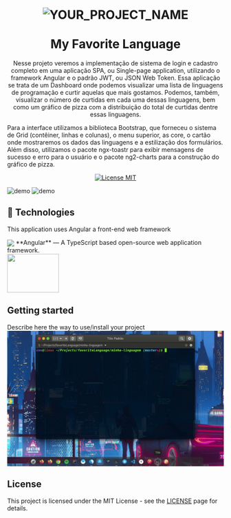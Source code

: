  <h1 align="center">
<br>
  <img src="YOUR_LOGO_URL" alt="YOUR_PROJECT_NAME" width="120">
<br>
<br>
My Favorite Language
</h1>

<p align="center">Nesse projeto veremos a implementação de sistema de login e cadastro completo em uma aplicação SPA, ou Single-page application, utilizando o framework Angular e o padrão JWT, ou JSON Web Token. Essa aplicação se trata de um Dashboard onde podemos visualizar uma lista de linguagens de programação e curtir aquelas que mais gostamos. Podemos, também, visualizar o número de curtidas em cada uma dessas linguagens, bem como um gráfico de pizza com a distribuição do total de curtidas dentre essas linguagens.

Para a interface utilizamos a biblioteca Bootstrap, que forneceu o sistema de Grid (contêiner, linhas e colunas), o menu superior, as core, o cartão onde mostraremos os dados das linguagens e a estilização dos formulários. Além disso, utilizamos o pacote ngx-toastr para exibir mensagens de sucesso e erro para o usuário e o pacote ng2-charts para a construção do gráfico de pizza.</p>

<p align="center">
  <a href="https://opensource.org/licenses/MIT">
    <img src="https://img.shields.io/badge/License-MIT-blue.svg" alt="License MIT">
  </a>
</p>

[//]: # (Add your gifs/images here:)
<div>
  <img src="IMAGE_1_URL" alt="demo" height="425">
  <img src="IMAGE_2_URL" alt="demo" height="425">
</div>

<div>

## :rocket: Technologies
[//]: # (Add the features of your project here:)
This application uses Angular a front-end web framework
<br>

<img src="https://angular.io/assets/images/logos/angular/logo-nav@2x.png" align="center">
**Angular** — A TypeScript based open-source web application framework.
<br>

<img src="https://www.chartjs.org/img/chartjs-logo.svg" align="center" width="120" height="90">

<br>

</div>

## Getting started

Describe here the way to use/install your project
<br>
<img src="getting_started.gif" align="center">


## License

This project is licensed under the MIT License - see the [LICENSE](https://opensource.org/licenses/MIT) page for details.

